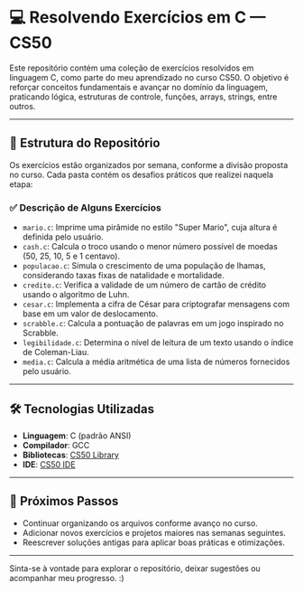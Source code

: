 # 💻 Resolvendo Exercícios em C — CS50

Este repositório contém uma coleção de exercícios resolvidos em linguagem C, como parte do meu aprendizado no curso CS50. O objetivo é reforçar conceitos fundamentais e avançar no domínio da linguagem, praticando lógica, estruturas de controle, funções, arrays, strings, entre outros.

---

## 📁 Estrutura do Repositório

Os exercícios estão organizados por semana, conforme a divisão proposta no curso. Cada pasta contém os desafios práticos que realizei naquela etapa:


### ✅ Descrição de Alguns Exercícios

- `mario.c`: Imprime uma pirâmide no estilo "Super Mario", cuja altura é definida pelo usuário.
- `cash.c`: Calcula o troco usando o menor número possível de moedas (50, 25, 10, 5 e 1 centavo).
- `populacao.c`: Simula o crescimento de uma população de lhamas, considerando taxas fixas de natalidade e mortalidade.
- `credito.c`: Verifica a validade de um número de cartão de crédito usando o algoritmo de Luhn.
- `cesar.c`: Implementa a cifra de César para criptografar mensagens com base em um valor de deslocamento.
- `scrabble.c`: Calcula a pontuação de palavras em um jogo inspirado no Scrabble.
- `legibilidade.c`: Determina o nível de leitura de um texto usando o índice de Coleman-Liau.
- `media.c`: Calcula a média aritmética de uma lista de números fornecidos pelo usuário.

---

## 🛠️ Tecnologias Utilizadas

- **Linguagem**: C (padrão ANSI)
- **Compilador**: GCC
- **Bibliotecas**: [CS50 Library](https://github.com/cs50/libcs50)
- **IDE**: [CS50 IDE](https://cs50.io)

---

## 🚀 Próximos Passos

- Continuar organizando os arquivos conforme avanço no curso.
- Adicionar novos exercícios e projetos maiores nas semanas seguintes.
- Reescrever soluções antigas para aplicar boas práticas e otimizações.

---

Sinta-se à vontade para explorar o repositório, deixar sugestões ou acompanhar meu progresso. :)
